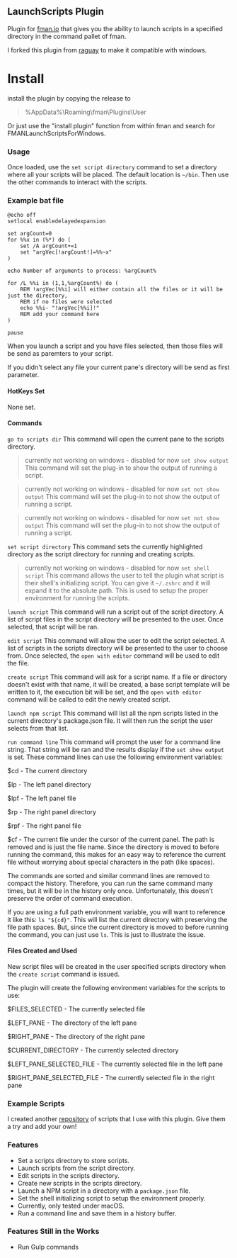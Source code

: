 ## LaunchScripts Plugin

Plugin for [fman.io](https://fman.io) that gives you the ability to launch scripts in a specified directory in the command pallet of fman. 

I forked this plugin from [raguay](https://github.com/raguay/LaunchScripts) to make it compatible with windows.

# Install
install the plugin by copying the release to 
> %AppData%\Roaming\fman\Plugins\User

Or just use the "install plugin" function from within fman and search for FMANLaunchScriptsForWindows.


### Usage

Once loaded, use the `set script directory` command to set a directory where all your scripts will be placed. The default location is `~/bin`. Then use the other commands to interact with the scripts.

### Example bat file
```
@echo off
setlocal enabledelayedexpansion

set argCount=0
for %%x in (%*) do (
	set /A argCount+=1
	set "argVec[!argCount!]=%%~x"
)

echo Number of arguments to process: %argCount%

for /L %%i in (1,1,%argCount%) do (	
	REM !argVec[%%i] will either contain all the files or it will be just the directory,
	REM if no files were selected
	echo %%i- "!argVec[%%i]!"
	REM add your command here
)

pause
```
When you launch a script and you have files selected, then those files will be send as paremters to your script.

If you didn't select any file your current pane's directory will be send as first parameter.


#### HotKeys Set

None set.

#### Commands

`go to scripts dir`
This command will open the current pane to the scripts directory.

> currently not working on windows - disabled for now
`set show output`
This command will set the plug-in to show the output of running a script.

> currently not working on windows - disabled for now
`set not show output`
This command will set the plug-in to not show the output of running a script.

> currently not working on windows - disabled for now
`set not show output`
This command will set the plug-in to not show the output of running a script.

`set script directory`
This command sets the currently highlighted directory as the script directory for running and creating scripts.

> currently not working on windows - disabled for now
`set shell script`
This command allows the user to tell the plugin what script is their shell's initializing script. You can give it `~/.zshrc` and it will expand it to the absolute path. This is used to setup the proper environment for running the scripts.

`launch script`
This command will run a script out of the script directory. A list of script files in the script directory will be presented to the user. Once selected, that script will be ran.

`edit script`
This command will allow the user to edit the script selected. A list of scripts in the scripts directory will be presented to the user to choose from. Once selected, the `open with editor` command will be used to edit the file.

`create script`
This command will ask for a script name. If a file or directory doesn't exist with that name, it will be created, a base script template will be written to it, the execution bit will be set, and the `open with editor` command will be called to edit the newly created script.

`launch npm script`
This command will list all the npm scripts listed in the current directory's package.json file. It will then run the script the user selects from that list.

`run command line`
This command will prompt the user for a command line string. That string will be ran and the results display if the `set show output` is set. These command lines can use the following environment variables:

$cd - The current directory

$lp - The left panel directory

$lpf - The left panel file

$rp - The right panel directory

$rpf - The right panel file

$cf - The current file under the cursor of the current panel. The path is removed and is just the file name. Since the directory is moved to before running the command, this makes for an easy way to reference the current file without worrying about special characters in the path (like spaces).

The commands are sorted and similar command lines are removed to compact the history. Therefore, you can run the same command many times, but it will be in the history only once. Unfortunately, this doesn't preserve the order of command execution.

If you are using a full path environment variable, you will want to reference it like this:  `ls "${cd}"`. This will list the current directory with preserving the file path spaces. But, since the current directory is moved to before running the command, you can just use `ls`. This is just to illustrate the issue.

#### Files Created and Used

New script files will be created in the user specified scripts directory when the `create script` command is issued.

The plugin will create the following environment variables for the scripts to use:

$FILES_SELECTED - The currently selected file

$LEFT_PANE - The directory of the left pane

$RIGHT_PANE - The directory of the right pane

$CURRENT_DIRECTORY - The currently selected directory

$LEFT_PANE_SELECTED_FILE - The currently selected file in the left pane

$RIGHT_PANE_SELECTED_FILE - The currently selected file in the right pane

### Example Scripts

I created another [repository](https://github.com/raguay/fman-Launch-Script-Scripts) of scripts that I use with this plugin. Give them a try and add your own!

### Features

- Set a scripts directory to store scripts.
- Launch scripts from the script directory.
- Edit scripts in the scripts directory.
- Create new scripts in the scripts directory.
- Launch a NPM script in a directory with a `package.json` file.
- Set the shell initializing script to setup the environment properly.
- Currently, only tested under macOS.
- Run a command line and save them in a history buffer.

### Features Still in the Works

- Run Gulp commands
